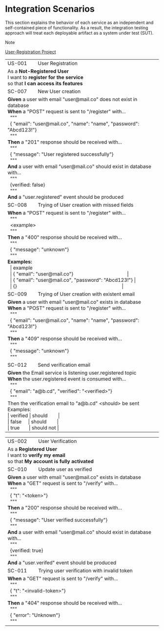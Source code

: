 # Integration Scenarios

This section explains the behavior of each service as an independent and self-contained piece of functionality. As a result, the integration testing approach will treat each deployable artifact as a system under test (SUT).

>[!note]
> [User-Registration Project](https://trello.com/b/SJi90Rb6/user-registration)

<table class="source-tableeditor">
<tbody>
<tr>
<td>US-001</td>
<td colspan="2">User Registration</td>
</tr>
<tr>
<td colspan="3">As a <strong>Not-Registered User</strong> <br />I want to <strong>register for the service</strong> <br />so that <strong>I can access its features</strong></td>
</tr>
<tr>
<td>SC-007</td>
<td colspan="2">New User creation</td>
</tr>
<tr>
<td colspan="3"><strong>Given</strong> a user with email "user@mail.co" does not exist in database<br /><strong>When</strong> a "POST" request is sent to "/register" with...<br />&nbsp; """<br /><span>&nbsp; {</span><span> </span><span>"email"</span><span>:</span><span> </span><span>"user@mail.co"</span><span>,</span><span> </span><span>"name"</span><span>:</span><span> </span><span>"name"</span><span>,</span><span> </span><span>"password"</span><span>:</span><span> </span><span>"Abcd123!"</span><span>}</span><br />&nbsp; """<br /><strong>Then</strong> a "201" response should be received with...<br />&nbsp; """<br /><span>&nbsp; {</span><span>&nbsp;</span><span>"message"</span><span>:</span><span> </span><span>"User registered successfully"</span><span>}</span><br />&nbsp; """<br /><strong>And&nbsp;</strong>a user with email "user@mail.co" should exist in database with...<br />&nbsp; """<br />&nbsp; {verified: false}<br />&nbsp; """<br /><strong>And</strong> a "user.registered" event should be produced</td>
</tr>
<tr>
<td>SC-008</td>
<td colspan="2">Trying of User creation with missed fields</td>
</tr>
<tr>
<td colspan="3"><strong>When</strong> a "POST" request is sent to "/register" with...<br />&nbsp; """<br /><span>&nbsp; &lt;example&gt;</span><br />&nbsp; """<br /><strong>Then</strong> a "400" response should be received with...<br />&nbsp; """<br /><span>&nbsp; {</span><span>&nbsp;</span><span>"message"</span><span>:</span><span> </span><span>"unknown"</span><span>}</span><br />&nbsp; """<br /><strong>Examples:<br />&nbsp;&nbsp;</strong>| example<br />&nbsp; | <span>{</span><span> </span><span>"email"</span><span>:</span><span> </span><span>"user@mail.co"</span><span>}&nbsp; &nbsp; &nbsp; &nbsp; &nbsp; &nbsp; &nbsp; &nbsp; &nbsp; &nbsp; &nbsp; &nbsp; &nbsp; &nbsp; &nbsp; &nbsp; &nbsp; &nbsp; &nbsp; &nbsp; &nbsp;|<br />&nbsp; | { "email": "user@mail.co", "password": "Abcd123!"} |<br />&nbsp; | {}&nbsp; &nbsp; &nbsp; &nbsp; &nbsp; &nbsp; &nbsp; &nbsp; &nbsp; &nbsp; &nbsp; &nbsp; &nbsp; &nbsp; &nbsp; &nbsp; &nbsp; &nbsp; &nbsp; &nbsp; &nbsp; &nbsp; &nbsp; &nbsp; &nbsp; &nbsp; &nbsp; &nbsp; &nbsp; &nbsp; &nbsp; &nbsp; &nbsp; &nbsp; &nbsp; &nbsp; &nbsp; &nbsp; &nbsp; &nbsp; |</span></td>
</tr>
<tr>
<td>SC-009</td>
<td colspan="2">Trying of User creation with existent email</td>
</tr>
<tr>
<td colspan="3"><strong>Given</strong> a user with email "user@mail.co" exists in database<br /><strong>When</strong> a "POST" request is sent to "/register" with...<br />&nbsp; """<br /><span>&nbsp; {</span><span> </span><span>"email"</span><span>:</span><span> </span><span>"user@mail.co"</span><span>,</span><span> </span><span>"name"</span><span>:</span><span> </span><span>"name"</span><span>,</span><span> </span><span>"password"</span><span>:</span><span> </span><span>"Abcd123!"</span><span>}</span><br />&nbsp; """<br /><strong>Then</strong> a "409" response should be received with...<br />&nbsp; """<br /><span>&nbsp; {</span><span>&nbsp;</span><span>"message"</span><span>:</span><span> </span><span>"unknown"</span><span>}</span><br />&nbsp; """</td>
</tr>
<tr>
<td>SC-012</td>
<td colspan="2">Send verification email</td>
</tr>
<tr>
<td colspan="3"><span class="code" data-prosemirror-content-type="mark" data-prosemirror-mark-name="code"><strong>Given</strong> the Email service is listening user.registered topic</span><br data-prosemirror-content-type="node" data-prosemirror-node-name="hardBreak" data-prosemirror-node-inline="true" /><span class="code" data-prosemirror-content-type="mark" data-prosemirror-mark-name="code"><strong>When</strong> the user.registered event is consumed with...</span><span class="code" data-prosemirror-content-type="mark" data-prosemirror-mark-name="code">&nbsp; <br />&nbsp; """</span><br data-prosemirror-content-type="node" data-prosemirror-node-name="hardBreak" data-prosemirror-node-inline="true" /><span class="code" data-prosemirror-content-type="mark" data-prosemirror-mark-name="code">&nbsp; { "email": "a@b.cd", "verified": "&lt;verified&gt;"}</span><br data-prosemirror-content-type="node" data-prosemirror-node-name="hardBreak" data-prosemirror-node-inline="true" /><span class="code" data-prosemirror-content-type="mark" data-prosemirror-mark-name="code">&nbsp; """</span><br data-prosemirror-content-type="node" data-prosemirror-node-name="hardBreak" data-prosemirror-node-inline="true" /><span class="code" data-prosemirror-content-type="mark" data-prosemirror-mark-name="code">Then the verification email to "a@b.cd" &lt;should&gt; be sent<br /></span>Examples:<br data-prosemirror-content-type="node" data-prosemirror-node-name="hardBreak" data-prosemirror-node-inline="true" /><span class="code" data-prosemirror-content-type="mark" data-prosemirror-mark-name="code">| verified | should&nbsp; &nbsp; &nbsp; &nbsp; |<br /></span><span class="code" data-prosemirror-content-type="mark" data-prosemirror-mark-name="code">| false&nbsp; &nbsp; &nbsp;| should&nbsp; &nbsp; &nbsp; &nbsp; |<br /></span><span class="code" data-prosemirror-content-type="mark" data-prosemirror-mark-name="code">| true&nbsp; &nbsp; &nbsp; &nbsp;| should not |</span></td>
</tr>
</tbody>
</table>
<table class="source-tableeditor">
<tbody>
<tr>
<td>US-002</td>
<td colspan="2">User Verification</td>
</tr>
<tr>
<td colspan="3">As a <strong>Registered User</strong> <br />I want to <strong>verify my email</strong><br />so that <strong>My account is fully activated</strong></td>
</tr>
<tr>
<td>SC-010</td>
<td colspan="2">Update user as verified</td>
</tr>
<tr>
<td colspan="3"><strong>Given</strong> a user with email "user@mail.co" exists in database<br /><strong>When</strong> a "GET" request is sent to "/verify" with...<br />&nbsp; """<br /><span>&nbsp; {</span><span> </span><span>"t"</span><span>:</span><span> </span><span>"&lt;token&gt;"</span><span>}</span><br />&nbsp; """<br /><strong>Then</strong> a "200" response should be received with...<br />&nbsp; """<br /><span>&nbsp; {</span><span>&nbsp;</span><span>"message"</span><span>:</span><span> </span><span>"User verified successfully"</span><span>}</span><br />&nbsp; """<br /><strong>And&nbsp;</strong>a user with email "user@mail.co" should exist in database with...<br />&nbsp; """<br />&nbsp; {verified: true}<br />&nbsp; """<br /><strong>And</strong> a "user.verifed" event should be produced</td>
</tr>
<tr>
<td>SC-011</td>
<td colspan="2">Trying user verification with invalid token</td>
</tr>
<tr>
<td colspan="3"><strong>When</strong> a "GET" request is sent to "/verify" with...<br />&nbsp; """<br /><span>&nbsp; {</span><span> </span><span>"t"</span><span>:</span><span> </span><span>"&lt;invalid-token&gt;"</span><span>}</span><br />&nbsp; """<br /><strong>Then</strong> a "404" response should be received with...<br />&nbsp; """<br /><span>&nbsp; {</span><span>&nbsp;</span><span>"error"</span><span>:</span><span> </span><span>"Unknown"</span><span>}</span><br />&nbsp; """</td>
</tr>
</tbody>
</table>